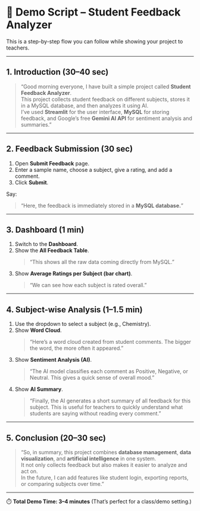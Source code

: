 # 🎤 Demo Script – Student Feedback Analyzer

This is a step-by-step flow you can follow while showing your project to teachers.

---

## 1. Introduction (30–40 sec)

> “Good morning everyone, I have built a simple project called **Student Feedback Analyzer**.  
> This project collects student feedback on different subjects, stores it in a MySQL database, and then analyzes it using AI.  
> I’ve used **Streamlit** for the user interface, **MySQL** for storing feedback, and Google’s free **Gemini AI API** for sentiment analysis and summaries.”

---

## 2. Feedback Submission (30 sec)

1. Open **Submit Feedback** page.
2. Enter a sample name, choose a subject, give a rating, and add a comment.
3. Click **Submit**.

Say:

> “Here, the feedback is immediately stored in a **MySQL database.**”

---

## 3. Dashboard (1 min)

1. Switch to the **Dashboard**.
2. Show the **All Feedback Table**.
    > “This shows all the raw data coming directly from MySQL.”
3. Show **Average Ratings per Subject (bar chart)**.
    > “We can see how each subject is rated overall.”

---

## 4. Subject-wise Analysis (1–1.5 min)

1. Use the dropdown to select a subject (e.g., Chemistry).
2. Show **Word Cloud**.
    > “Here’s a word cloud created from student comments. The bigger the word, the more often it appeared.”
3. Show **Sentiment Analysis (AI)**.
    > “The AI model classifies each comment as Positive, Negative, or Neutral. This gives a quick sense of overall mood.”
4. Show **AI Summary**.
    > “Finally, the AI generates a short summary of all feedback for this subject. This is useful for teachers to quickly understand what students are saying without reading every comment.”

---

## 5. Conclusion (20–30 sec)

> “So, in summary, this project combines **database management**, **data visualization**, and **artificial intelligence** in one system.  
> It not only collects feedback but also makes it easier to analyze and act on.  
> In the future, I can add features like student login, exporting reports, or comparing subjects over time.”

---

⏱️ **Total Demo Time: 3–4 minutes**
(That’s perfect for a class/demo setting.)